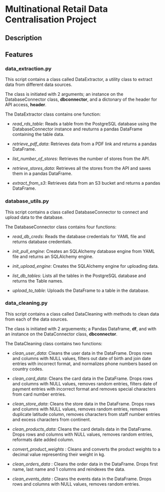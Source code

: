 # Multinational Retail Data Centralisation Project

## Description

## Features

### data_extraction.py 

This script contains a class called DataExtractor, a utility class to extract data from different data sources. 

The class is initiated with 2 arguments; an instance on the DatabaseConnector class, **dbconnector**, and a dictonary of the header for API access, **header**.

The DataExtractor class contains one function:

- *read_rds_table*: Reads a table from the PostgreSQL database using the DatabaseConnector instance and reuturns a pandas DataFrame containing the table data.

- *retrieve_pdf_data*: Retrieves data from a PDF link and returns a pandas DataFrame.

- *list_number_of_stores*: Retrieves the number of stores from the API.

- *retrieve_stores_data*: Retrieves all the stores from the API and saves them in a pandas DataFrame.

- *extract_from_s3*: Retrieves data from an S3 bucket and returns a pandas DataFrame.


### database_utils.py

This script contains a class called DatabaseConnector to connect and upload data to the database. 

The DatabaseConnector class contains four functions:

- *read_db_creds*: Reads the database credentials for YAML file and returns database credentials.

- *init_pull_engine*: Creates an SQLAlchemy database engine from YAML file and returns an SQLAlchemy engine.

- *init_upload_engine*: Creates the SQLAlchemy engine for uploading data.

- *list_db_tables*: Lists all the tables in the PostgreSQL database and returns the Table names.

- *upload_to_table*: Uploads the DataFrame to a table in the database.

### data_cleaning.py 

This script contains a class called DataCleaning with methods to clean data from each of the data sources. 

The class is initiated with 2 arguements; a Pandas Dataframe, **df**, and with an instance on the DataConnector class, **dbconnector**.

The DataCleaning class contains two functions:

- *clean_user_data*: Cleans the user data in the DataFrame. Drops rows and columns with NULL values, filters out date of birth and join date entries with incorrect format,
and normalizes phone numbers based on country codes.

- *clean_card_data*: Cleans the card data in the DataFrame. Drops rows and columns with NULL values, removes random entries, filters date of payment entries with incorrect format 
and removes special characters from card number entries.

- *clean_store_data*: Cleans the store data in the DataFrame. Drops rows and columns with NULL values, removes random entries, removes duplicate latitude column, removes characters from staff number entries and excess characters from continent.

- *clean_products_data*: Cleans the card details data in the DataFrame. Drops rows and columns with NULL values, removes random entries, reformats date added column.

- *convert_product_weights* : Cleans and converts the product weights to a decimal value representing their weight in kg.

- *clean_orders_data* : Cleans the order data in the DataFrame. Drops first name, last name and 1 columns and reindexes the data.

- *clean_events_data* : Cleans the events data in the DataFrame. Drops rows and columns with NULL values, removes random entries.







